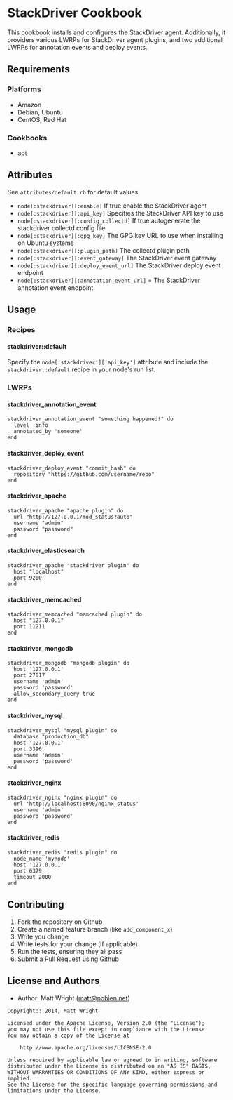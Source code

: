StackDriver Cookbook
====================
This cookbook installs and configures the StackDriver agent. Additionally, it
providers various LWRPs for StackDriver agent plugins, and two additional LWRPs
for annotation events and deploy events.

Requirements
------------
### Platforms
- Amazon
- Debian, Ubuntu
- CentOS, Red Hat

### Cookbooks
- apt


Attributes
----------
See `attributes/default.rb` for default values.

- `node[:stackdriver][:enable]` If true enable the StackDriver agent
- `node[:stackdriver][:api_key]` Specifies the StackDriver API key to use
- `node[:stackdriver][:config_collectd]` If true autogenerate the stackdriver collectd config file
- `node[:stackdriver][:gpg_key]` The GPG key URL to use when installing on Ubuntu systems
- `node[:stackdriver][:plugin_path]` The collectd plugin path
- `node[:stackdriver][:event_gateway]` The StackDriver event gateway
- `node[:stackdriver][:deploy_event_url]` The StackDriver deploy event endpoint
- `node[:stackdriver][:annotation_event_url]` = The StackDriver annotation event endpoint

Usage
-----
### Recipes
#### stackdriver::default
Specify the `node['stackdriver']['api_key']` attribute and include the `stackdriver::default` recipe
in your node's run list.

### LWRPs
#### stackdriver_annotation_event

```
stackdriver_annotation_event "something happened!" do
  level :info
  annotated_by 'someone'
end
```

#### stackdriver_deploy_event

```
stackdriver_deploy_event "commit_hash" do
  repository "https://github.com/username/repo"
end
```

#### stackdriver_apache

```
stackdriver_apache "apache plugin" do
  url "http://127.0.0.1/mod_status?auto"
  username "admin"
  password "password"
end
```

#### stackdriver_elasticsearch

```
stackdriver_apache "stackdriver plugin" do
  host "localhost"
  port 9200
end
```

#### stackdriver_memcached

```
stackdriver_memcached "memcached plugin" do
  host "127.0.0.1"
  port 11211
end
```

#### stackdriver_mongodb

```
stackdriver_mongodb "mongodb plugin" do
  host '127.0.0.1'
  port 27017
  username 'admin'
  password 'password'
  allow_secondary_query true
end
```

#### stackdriver_mysql

```
stackdriver_mysql "mysql plugin" do
  database "production_db"
  host '127.0.0.1'
  port 3396
  username 'admin'
  password 'password'
end
```

#### stackdriver_nginx

```
stackdriver_nginx "nginx plugin" do
  url 'http://localhost:8090/nginx_status'
  username 'admin'
  password 'password'
end
```

#### stackdriver_redis

```
stackdriver_redis "redis plugin" do
  node_name 'mynode'
  host '127.0.0.1'
  port 6379
  timeout 2000
end
```

Contributing
------------
1. Fork the repository on Github
2. Create a named feature branch (like `add_component_x`)
3. Write you change
4. Write tests for your change (if applicable)
5. Run the tests, ensuring they all pass
6. Submit a Pull Request using Github

License and Authors
-------------------
- Author: Matt Wright (matt@nobien.net)

```
Copyright:: 2014, Matt Wright

Licensed under the Apache License, Version 2.0 (the "License");
you may not use this file except in compliance with the License.
You may obtain a copy of the License at

    http://www.apache.org/licenses/LICENSE-2.0

Unless required by applicable law or agreed to in writing, software
distributed under the License is distributed on an "AS IS" BASIS,
WITHOUT WARRANTIES OR CONDITIONS OF ANY KIND, either express or implied.
See the License for the specific language governing permissions and
limitations under the License.
```
